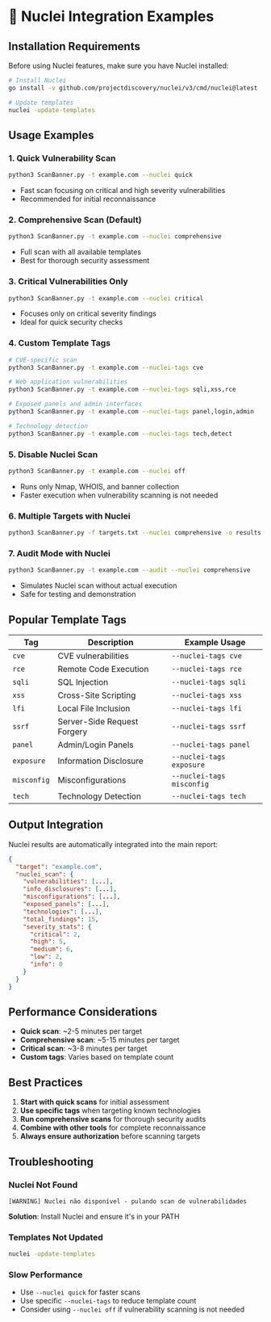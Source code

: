 # 🎯 Nuclei Integration Examples

## Installation Requirements

Before using Nuclei features, make sure you have Nuclei installed:

```bash
# Install Nuclei
go install -v github.com/projectdiscovery/nuclei/v3/cmd/nuclei@latest

# Update templates
nuclei -update-templates
```

## Usage Examples

### 1. Quick Vulnerability Scan
```bash
python3 ScanBanner.py -t example.com --nuclei quick
```
- Fast scan focusing on critical and high severity vulnerabilities
- Recommended for initial reconnaissance

### 2. Comprehensive Scan (Default)
```bash
python3 ScanBanner.py -t example.com --nuclei comprehensive
```
- Full scan with all available templates
- Best for thorough security assessment

### 3. Critical Vulnerabilities Only
```bash
python3 ScanBanner.py -t example.com --nuclei critical
```
- Focuses only on critical severity findings
- Ideal for quick security checks

### 4. Custom Template Tags
```bash
# CVE-specific scan
python3 ScanBanner.py -t example.com --nuclei-tags cve

# Web application vulnerabilities
python3 ScanBanner.py -t example.com --nuclei-tags sqli,xss,rce

# Exposed panels and admin interfaces
python3 ScanBanner.py -t example.com --nuclei-tags panel,login,admin

# Technology detection
python3 ScanBanner.py -t example.com --nuclei-tags tech,detect
```

### 5. Disable Nuclei Scan
```bash
python3 ScanBanner.py -t example.com --nuclei off
```
- Runs only Nmap, WHOIS, and banner collection
- Faster execution when vulnerability scanning is not needed

### 6. Multiple Targets with Nuclei
```bash
python3 ScanBanner.py -f targets.txt --nuclei comprehensive -o results.json
```

### 7. Audit Mode with Nuclei
```bash
python3 ScanBanner.py -t example.com --audit --nuclei comprehensive
```
- Simulates Nuclei scan without actual execution
- Safe for testing and demonstration

## Popular Template Tags

| Tag | Description | Example Usage |
|-----|-------------|---------------|
| `cve` | CVE vulnerabilities | `--nuclei-tags cve` |
| `rce` | Remote Code Execution | `--nuclei-tags rce` |
| `sqli` | SQL Injection | `--nuclei-tags sqli` |
| `xss` | Cross-Site Scripting | `--nuclei-tags xss` |
| `lfi` | Local File Inclusion | `--nuclei-tags lfi` |
| `ssrf` | Server-Side Request Forgery | `--nuclei-tags ssrf` |
| `panel` | Admin/Login Panels | `--nuclei-tags panel` |
| `exposure` | Information Disclosure | `--nuclei-tags exposure` |
| `misconfig` | Misconfigurations | `--nuclei-tags misconfig` |
| `tech` | Technology Detection | `--nuclei-tags tech` |

## Output Integration

Nuclei results are automatically integrated into the main report:

```json
{
  "target": "example.com",
  "nuclei_scan": {
    "vulnerabilities": [...],
    "info_disclosures": [...],
    "misconfigurations": [...],
    "exposed_panels": [...],
    "technologies": [...],
    "total_findings": 15,
    "severity_stats": {
      "critical": 2,
      "high": 5,
      "medium": 6,
      "low": 2,
      "info": 0
    }
  }
}
```

## Performance Considerations

- **Quick scan**: ~2-5 minutes per target
- **Comprehensive scan**: ~5-15 minutes per target
- **Critical scan**: ~3-8 minutes per target
- **Custom tags**: Varies based on template count

## Best Practices

1. **Start with quick scans** for initial assessment
2. **Use specific tags** when targeting known technologies
3. **Run comprehensive scans** for thorough security audits
4. **Combine with other tools** for complete reconnaissance
5. **Always ensure authorization** before scanning targets

## Troubleshooting

### Nuclei Not Found
```
[WARNING] Nuclei não disponível - pulando scan de vulnerabilidades
```
**Solution**: Install Nuclei and ensure it's in your PATH

### Templates Not Updated
```bash
nuclei -update-templates
```

### Slow Performance
- Use `--nuclei quick` for faster scans
- Use specific `--nuclei-tags` to reduce template count
- Consider using `--nuclei off` if vulnerability scanning is not needed